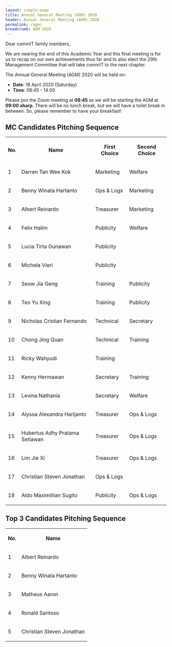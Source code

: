 ```yaml
---
layout: simple-page
title: Annual General Meeting (AGM) 2020
header: Annual General Meeting (AGM) 2020
permalink: /agm/
breadcrumb: AGM 2020
---
```


Dear commIT family members,

We are nearing the end of this Academic Year and this final meeting is for us to recap on our own achievements thus far and to also elect the 29th Management Committee that will take commIT to the next chapter.

The Annual General Meeting (AGM) 2020 will be held on:

* **Date**: 18 April 2020 (Saturday)
* **Time**: 08:45 - 14:00

Please join the Zoom meeting at **08:45** as we will be starting the AGM at **09:00 sharp**. There will be no lunch break, but we will have a toilet break in between. So, please remember to have your breakfast!

## MC Candidates Pitching Sequence
<table>
    <tbody>
        <tr>
            <th>
                <p>No.</p>
            </th>
            <th>
                <p>Name</p>
            </th>
            <th>
                <p>First Choice</p>
            </th>
            <th>
                <p>Second Choice</p>
            </th>
        </tr>
        <tr>
                <td>
                    <p>1</p>
                </td>
                <td>
                    <p>Darren Tan Wee Kok</p>
                </td>
                <td>
                    <p>Marketing</p>
                </td>
                <td>
                    <p>Welfare</p>
                </td>
            </tr>
            <tr>
                <td>
                    <p>2</p>
                </td>
                <td>
                    <p>Benny Winata Hartanto</p>
                </td>
                <td>
                    <p>Ops &amp; Logs</p>
                </td>
                <td>
                    <p>Marketing</p>
                </td>
            </tr>
            <tr>
                <td>
                    <p>3</p>
                </td>
                <td>
                    <p>Albert Reinardo</p>
                </td>
                <td>
                    <p>Treasurer</p>
                </td>
                <td>
                    <p>Marketing</p>
                </td>
            </tr>
            <tr>
                <td>
                    <p>4</p>
                </td>
                <td>
                    <p>Felix Halim</p>
                </td>
                <td>
                    <p>Publicity</p>
                </td>
                <td>
                    <p>Welfare</p>
                </td>
            </tr>
            <tr>
                <td>
                    <p>5</p>
                </td>
                <td>
                    <p>Lucia Tirta Gunawan</p>
                </td>
                <td>
                    <p>Publicity</p>
                </td>
                <td>
                    <p></p>
                </td>
            </tr>
            <tr>
                <td>
                    <p>6</p>
                </td>
                <td>
                    <p>Michela Vieri</p>
                </td>
                <td>
                    <p>Publicity</p>
                </td>
                <td>
                    <p></p>
                </td>
            </tr>
            <tr>
                <td>
                    <p>7</p>
                </td>
                <td>
                    <p>Seow Jia Geng</p>
                </td>
                <td>
                    <p>Training</p>
                </td>
                <td>
                    <p>Publicity</p>
                </td>
            </tr>
            <tr>
                <td>
                    <p>8</p>
                </td>
                <td>
                    <p>Teo Yu Xing</p>
                </td>
                <td>
                    <p>Training</p>
                </td>
                <td>
                    <p>Publicity</p>
                </td>
            </tr>
            <tr>
                <td>
                    <p>9</p>
                </td>
                <td>
                    <p>Nicholas Cristian Fernando</p>
                </td>
                <td>
                    <p>Technical</p>
                </td>
                <td>
                    <p>Secretary</p>
                </td>
            </tr>
            <tr>
                <td>
                    <p>10</p>
                </td>
                <td>
                    <p>Chong Jing Quan</p>
                </td>
                <td>
                    <p>Technical</p>
                </td>
                <td>
                    <p>Training</p>
                </td>
            </tr>
            <tr>
                <td>
                    <p>11</p>
                </td>
                <td>
                    <p>Ricky Wahyudi</p>
                </td>
                <td>
                    <p>Training</p>
                </td>
                <td>
                    <p></p>
                </td>
            </tr>
            <tr>
                <td>
                    <p>12</p>
                </td>
                <td>
                    <p>Kenny Hermawan</p>
                </td>
                <td>
                    <p>Secretary</p>
                </td>
                <td>
                    <p>Training</p>
                </td>
            </tr>
            <tr>
                <td>
                    <p>13</p>
                </td>
                <td>
                    <p>Levina Nathania</p>
                </td>
                <td>
                    <p>Secretary</p>
                </td>
                <td>
                    <p>Welfare</p>
                </td>
            </tr>
            <tr>
                <td>
                    <p>14</p>
                </td>
                <td>
                    <p>Alyssa Alexandra Harijanto</p>
                </td>
                <td>
                    <p>Treasurer</p>
                </td>
                <td>
                    <p>Ops &amp; Logs</p>
                </td>
            </tr>
            <tr>
                <td>
                    <p>15</p>
                </td>
                <td>
                    <p>Hubertus Adhy Pratama Setiawan</p>
                </td>
                <td>
                    <p>Treasurer</p>
                </td>
                <td>
                    <p>Ops &amp; Logs</p>
                </td>
            </tr>
            <tr>
                <td>
                    <p>16</p>
                </td>
                <td>
                    <p>Lim Jie Xi</p>
                </td>
                <td>
                    <p>Treasurer</p>
                </td>
                <td>
                    <p>Ops &amp; Logs</p>
                </td>
            </tr>
            <tr>
                <td>
                    <p>17</p>
                </td>
                <td>
                    <p>Christian Steven Jonathan</p>
                </td>
                <td>
                    <p>Ops &amp; Logs</p>
                </td>
                <td>
                    <p></p>
                </td>
            </tr>
            <tr>
                <td>
                    <p>18</p>
                </td>
                <td>
                    <p>Aldo Maximillian Sugito</p>
                </td>
                <td>
                    <p>Publicity</p>
                </td>
                <td>
                    <p>Ops &amp; Logs</p>
                </td>
            </tr>
    </tbody>
</table>

## Top 3 Candidates Pitching Sequence
<table>
    <tbody>
        <tr>
            <th>
                <p>No.</p>
            </th>
            <th>
                <p>Name</p>
            </th>
        </tr>
        <tr>
            <td>
                <p>1</p>
            </td>
            <td>
                <p>Albert Reinardo</p>
            </td>
        </tr>
        <tr>
            <td>
                <p>2</p>
            </td>
            <td>
                <p>Benny Winata Hartanto</p>
            </td>
        </tr>
        <tr>
            <td>
                <p>3</p>
            </td>
            <td>
                <p>Matheus Aaron</p>
            </td>
        </tr>
        <tr>
            <td>
                <p>4</p>
            </td>
            <td>
                <p>Ronald Santoso</p>
            </td>
        </tr>
        <tr>
            <td>
                <p>5</p>
            </td>
            <td>
                <p>Christian Steven Jonathan</p>
            </td>
        </tr>
    </tbody>
</table>
